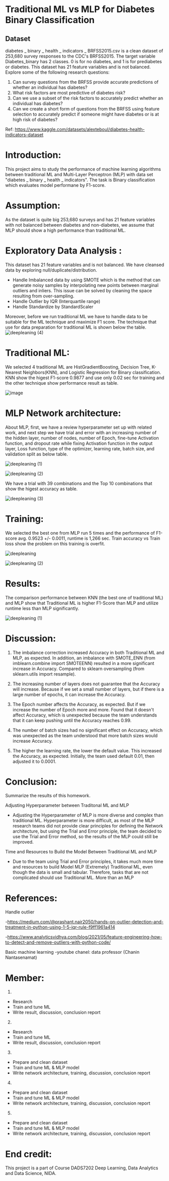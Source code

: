 
# Traditional ML vs MLP for Diabetes Binary Classification
## Dataset
diabetes _ binary _ health _ indicators _ BRFSS2015.csv is a clean dataset of 253,680 survey responses to the CDC's BRFSS2015. The target variable Diabetes_binary has 2 classes. 0 is for no diabetes, and 1 is for prediabetes or diabetes. This dataset has 21 feature variables and is not balanced.
Explore some of the following research questions:

  1. Can survey questions from the BRFSS provide accurate predictions of whether an individual has diabetes?
  2. What risk factors are most predictive of diabetes risk?
  3. Can we use a subset of the risk factors to accurately predict whether an individual has diabetes?
  4. Can we create a short form of questions from the BRFSS using feature selection to accurately predict if someone might have diabetes or is at high risk of diabetes?

Ref: https://www.kaggle.com/datasets/alexteboul/diabetes-health-indicators-dataset

# Introduction: 
This project aims to study the performance of machine learning algorithms between traditional ML and Multi-Layer Perceptron (MLP) with data set "diabetes _ binary _ health _ indicators". The task is Binary classification which evaluates model performane by F1-score.

# Assumption:
As the dataset is quite big 253,680 surveys and has 21 feature variables with not balanced between diabetes and non-diabetes, we assume that MLP should show a high performance than traditional ML. 


# Exploratory Data Analysis :
This dataset has 21 feature variables and is not balanced. We have cleansed data by exploring null/duplicate/distribution. 
  - Handle Imbalanced data by using SMOTE which is the method that can generate noisy samples by interpolating new points between marginal outliers and inliers. This issue can be solved by cleaning the space resulting from over-sampling. 
  - Handle Outlier by IQR (Interquartile range)
  - Handle Standardize by StandardScaler

  Moreover, before we run traditional ML we have to handle data to be suitable for the ML technique and maximize F1 score. The technique that use for data preparation for traditional ML is shown below the table.
![deepleaning (4)](https://user-images.githubusercontent.com/107410157/189487745-515b2efb-e43f-48c6-b2b5-fb31796f9d82.png)



# Traditional ML:
We selected 4 traditional ML are HistGradientBoosting, Decision Tree, K-Nearest Neighbors(KNN), and Logistic Regression for Binary classification.
KNN show the higest F1-score 0.9877 and use only 0.02 sec for training and the other technique show performance result as table.

![image](https://user-images.githubusercontent.com/107410157/189485680-2a6b702b-2799-4b5b-98da-5b122ced2b53.png)


# MLP Network architecture:
About MLP, first, we have a review hyperparameter set up with related work, and next step we have trial and error with an increasing number of the hidden layer, number of nodes, number of Epoch, fine-tune Activation function, and dropout rate while fixing Activation function in the output layer, Loss function, type of the optimizer, learning rate, batch size, and validation split as below table.

![deepleaning (1)](https://user-images.githubusercontent.com/107410157/189487379-37527650-3d31-4214-8f6d-febaff90576d.png)

![deepleaning (2)](https://user-images.githubusercontent.com/107410157/189487383-d8bd4bc5-3cb6-4ff6-9744-43287cf01372.png)

We have a trial with 39 combinations and the Top 10 combinations that show the higest accuracy as table.

![deepleaning (3)](https://user-images.githubusercontent.com/107410157/189487781-aa71219d-3ad5-4bad-a4e5-7fe5f667cd8f.png)




# Training:

We selected the best one from MLP run 5 times and the performance of F1-score avg. 0.9523 +/- 0.0011, runtime is 1,266 sec.
Train accuracy vs Train loss show the problem on this training is overfit.

![deepleaning](https://user-images.githubusercontent.com/107410157/189488737-3cbc52c5-11dc-4e85-9b49-0a6aea944edd.png)

![deepleaning (2)](https://user-images.githubusercontent.com/107410157/189490390-09794b8c-483f-46ca-901e-b46e9773c3c4.png)





# Results:
The comparison performance between KNN (the best one of traditional ML) and MLP show that Traditional ML is higher F1-Score than MLP and utilize runtime less than MLP significantly.

![deepleaning (1)](https://user-images.githubusercontent.com/107410157/189489064-b10ca4a8-abe0-479d-8a6a-7497ff2f447a.png)


# Discussion:
1. The imbalance correction increased Accuracy in both Traditional ML and MLP, as expected. In addition, an imbalance with SMOTE_ENN (from imblearn.combine import SMOTEENN) resulted in a more significant increase in Accuracy. Compared to sklearn oversampling (from sklearn.utils import resample).

2. The increasing number of layers does not guarantee that the Accuracy will increase. Because if we set a small number of layers, but if there is a large number of epochs, it can increase the Accuracy.

3. The Epoch number affects the Accuracy, as expected. But if we increase the number of Epoch more and more. Found that it doesn't affect Accuracy, which is unexpected because the team understands that it can keep pushing until the Accuracy reaches 0.99.

4. The number of batch sizes had no significant effect on Accuracy, which was unexpected as the team understood that more batch sizes would increase Accuracy.

6. The higher the learning rate, the lower the default value. This increased the Accuracy, as expected. Initially, the team used default 0.01, then adjusted it to 0.0001.

# Conclusion:
Summarize the results of this homework.

Adjusting Hyperparameter between Traditonal ML and MLP
- Adjusting the Hyperparameter of MLP is more diverse and complex than traditional ML. Hyperparameter is more difficult, as most of the MLP research teams did not provide clear principles for defining the Network architecture, but using the Trial and Error principle, the team decided to use the Trial and Error method, so the results of the MLP could still be improved.

Time and Resources to Build the Model Between Traditional ML and MLP
- Due to the team using Trial and Error principles, it takes much more time and resources to build Model MLP (Extremely) Traditional ML, even though the data is small and tabular. Therefore, tasks that are not complicated should use Traditional ML. More than an MLP

# References:
Handle outlier

  -https://medium.com/@prashant.nair2050/hands-on-outlier-detection-and-treatment-in-python-using-1-5-iqr-rule-f9ff1961a414

  -https://www.analyticsvidhya.com/blog/2021/05/feature-engineering-how-to-detect-and-remove-outliers-with-python-code/

Basic machine learning
  -youtube chanel: data professor (Chanin Nantasenamat)

# Member:
1.
- Research
- Train and tune ML
- Write result, discussion, conclusion report
2.
- Research
- Train and tune ML
- Write result, discussion, conclusion report
3.
- Prepare and clean dataset
- Train and tune ML & MLP model
- Write network architecture, training, discussion, conclusion report
4.
- Prepare and clean dataset
- Train and tune ML & MLP model
- Write network architecture, training, discussion, conclusion report
5.
- Prepare and clean dataset    
- Train and tune ML & MLP model
- Write network architecture, training, discussion, conclusion report

# End credit: 
This project is a part of Course DADS7202 Deep Learning, Data Analytics and Data Science, NIDA.


